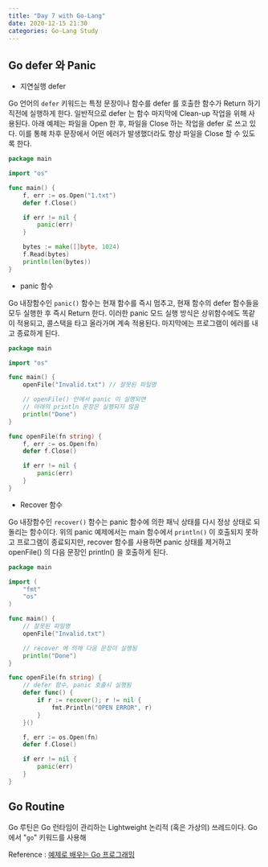 ```yaml
---
title: "Day 7 with Go-Lang"
date: 2020-12-15 21:30
categories: Go-Lang Study
---
```


## Go defer 와 Panic

- 지연실행 defer

Go 언어의 `defer` 키워드는 특정 문장이나 함수를 defer 를 호출한 함수가 Return 하기 직전에 실행하게 한다. 일반적으로 defer 는 함수 마지막에 Clean-up 작업을 위해 사용된다. 아래 예제는 파일을 Open 한 후, 파일을 Close 하는 작업을 defer 로 쓰고 있다. 이를 통해 차후 문장에서 어떤 에러가 발생했더라도 항상 파일을 Close 할 수 있도록 한다.

```go
package main

import "os"

func main() {
	f, err := os.Open("1.txt")
	defer f.Close()

	if err != nil {
		panic(err)
	}

	bytes := make([]byte, 1024)
	f.Read(bytes)
	println(len(bytes))
}
```

- panic 함수

Go 내장함수인 `panic()` 함수는 현재 함수를 즉시 멈추고, 현재 함수의 defer 함수들을 모두 실행한 후 즉시 Return 한다. 이러한 panic 모드 실행 방식은 상위함수에도 똑같이 적용되고, 콜스택을 타고 올라가며 계속 적용된다. 마지막에는 프로그램이 에러를 내고 종료하게 된다.

```go
package main

import "os"

func main() {
	openFile("Invalid.txt") // 잘못된 파일명

	// openFile() 안에서 panic 이 실행되면
	// 아래의 println 문장은 실행되지 않음
	println("Done")
}

func openFile(fn string) {
	f, err := os.Open(fn)
	defer f.Close()

	if err != nil {
		panic(err)
	}
}
```

- Recover 함수

Go 내장함수인 `recover()` 함수는 panic 함수에 의한 패닉 상태를 다시 정상 상태로 되돌리는 함수이다. 위의 panic 예제에서는 main 함수에서 `println()` 이 호출되지 못하고 프로그램이 종료되지만, recover 함수를 사용하면 panic 상태를 제거하고 openFile() 의 다음 문장인 println() 을 호출하게 된다.

```go
package main

import (
	"fmt"
	"os"
)

func main() {
	// 잘못된 파일명
	openFile("Invalid.txt")

	// recover 에 의해 다음 문장이 실행됨
	println("Done")
}

func openFile(fn string) {
	// defer 함수, panic 호출시 실행됨
	defer func() {
		if r := recover(); r != nil {
			fmt.Println("OPEN ERROR", r)
		}
	}()

	f, err := os.Open(fn)
	defer f.Close()

	if err != nil {
		panic(err)
	}
}
```

## Go Routine

Go 루틴은 Go 런타임이 관리하는 Lightweight 논리적 (혹은 가상의) 쓰레드이다. Go 에서 "`go`" 키워드를 사용해 

Reference : [예제로 배우는 Go 프로그래밍][예제로-배우는-Go-프로그래밍]

[예제로-배우는-Go-프로그래밍]: http://golang.site/
